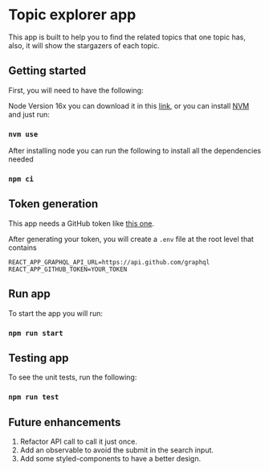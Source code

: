# Topic explorer app
This app is built to help you to find the related topics that one topic has, also, it will show the stargazers of each topic.

## Getting started

First, you will need to have the following:

Node Version 16x you can download it in this [link](https://nodejs.org), or you can install [NVM](https://github.com/nvm-sh/nvm#installing-and-updating) and just run:

### `nvm use` 

After installing node you can run the following to install all the dependencies needed

### `npm ci`

## Token generation

This app needs a GitHub token like [this one](https://docs.github.com/en/graphql/guides/forming-calls-with-graphql).

After generating your token, you will create a `.env` file at the root level that contains

```
REACT_APP_GRAPHQL_API_URL=https://api.github.com/graphql
REACT_APP_GITHUB_TOKEN=YOUR_TOKEN
```

## Run app
To start the app you will run:

### `npm run start`

## Testing app
To see the unit tests, run the following:

### `npm run test`

## Future enhancements 

1. Refactor API call to call it just once. 
2. Add an observable to avoid the submit in the search input. 
3. Add some styled-components to have a better design.

